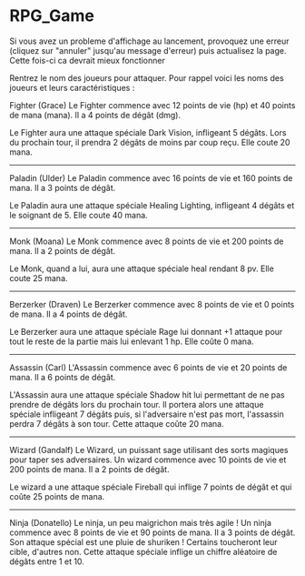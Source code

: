 # RPG_Game

Si vous avez un probleme d'affichage au lancement, provoquez une erreur (cliquez sur "annuler" jusqu'au message d'erreur) puis actualisez la page. Cette fois-ci ca devrait mieux fonctionner

Rentrez le nom des joueurs pour attaquer. Pour rappel voici les noms des joueurs et leurs caractéristiques :

Fighter (Grace)
Le Fighter commence avec 12 points de vie (hp) et 40 points de mana (mana). Il a 4 points de dégât (dmg).

Le Fighter aura une attaque spéciale Dark Vision, infligeant 5 dégâts. Lors du prochain tour, il prendra 2 dégâts de moins par coup reçu. Elle coute 20 mana.

------------------------
Paladin (Ulder)
Le Paladin commence avec 16 points de vie et 160 points de mana. Il a 3 points de dégât.

Le Paladin aura une attaque spéciale Healing Lighting, infligeant 4 dégâts et le soignant de 5. Elle coute 40 mana.

------------------------
Monk (Moana)
Le Monk commence avec 8 points de vie et 200 points de mana. Il a 2 points de dégât.

Le Monk, quand a lui, aura une attaque spéciale heal rendant 8 pv. Elle coute 25 mana.

------------------------
Berzerker (Draven)
Le Berzerker commence avec 8 points de vie et 0 points de mana. Il a 4 points de dégât.

Le Berzerker aura une attaque spéciale Rage lui donnant +1 attaque pour tout le reste de la partie mais lui enlevant 1 hp. Elle coûte 0 mana.

------------------------
Assassin (Carl)
L'Assassin commence avec 6 points de vie et 20 points de mana. Il a 6 points de dégât.

L'Assassin aura une attaque spéciale Shadow hit lui permettant de ne pas prendre de dégâts lors du prochain tour. Il portera alors une attaque spéciale infligeant 7 dégâts puis, si l'adversaire n'est pas mort, l'assassin perdra 7 dégâts à son tour. Cette attaque coûte 20 mana.

------------------------
Wizard (Gandalf)
Le Wizard, un puissant sage utilisant des sorts magiques pour taper ses adversaires. Un wizard commence avec 10 points de vie et 200 points de mana. Il a 2 points de dégât.

Le wizard a une attaque spéciale Fireball qui inflige 7 points de dégât et qui coûte 25 points de mana.

------------------------
Ninja (Donatello)
Le ninja, un peu maigrichon mais très agile ! Un ninja commence avec 8 points de vie et 90 points de mana. 
Il a 3 points de dégât. 
Son attaque spécial est une pluie de shuriken ! Certains toucheront leur cible, d'autres non. Cette attaque spéciale inflige un chiffre aléatoire de dégâts entre 1 et 10.
